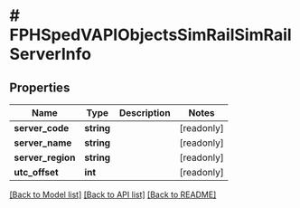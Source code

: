 # # FPHSpedVAPIObjectsSimRailSimRailServerInfo

## Properties

Name | Type | Description | Notes
------------ | ------------- | ------------- | -------------
**server_code** | **string** |  | [readonly]
**server_name** | **string** |  | [readonly]
**server_region** | **string** |  | [readonly]
**utc_offset** | **int** |  | [readonly]

[[Back to Model list]](../../README.md#models) [[Back to API list]](../../README.md#endpoints) [[Back to README]](../../README.md)
